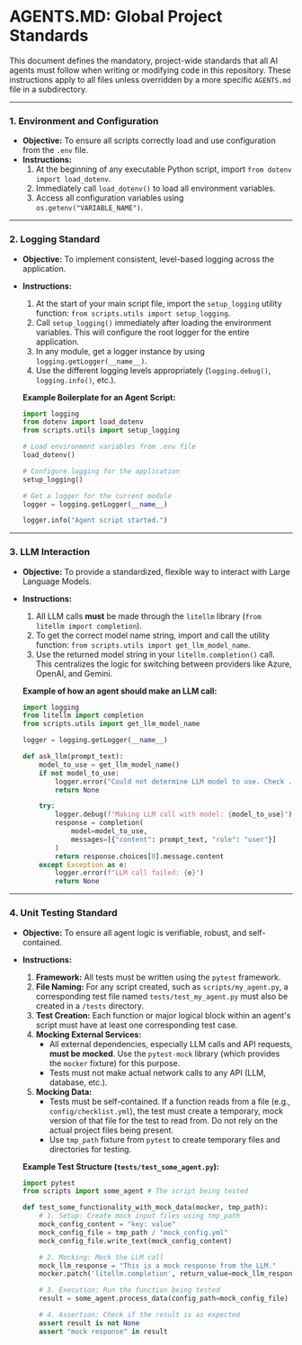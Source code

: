 # AGENTS.MD: Global Project Standards

This document defines the mandatory, project-wide standards that all AI agents must follow when writing or modifying code in this repository. These instructions apply to all files unless overridden by a more specific `AGENTS.md` file in a subdirectory.

---

### **1. Environment and Configuration**

-   **Objective:** To ensure all scripts correctly load and use configuration from the `.env` file.
-   **Instructions:**
    1.  At the beginning of any executable Python script, import `from dotenv import load_dotenv`.
    2.  Immediately call `load_dotenv()` to load all environment variables.
    3.  Access all configuration variables using `os.getenv("VARIABLE_NAME")`.

---

### **2. Logging Standard**

-   **Objective:** To implement consistent, level-based logging across the application.
-   **Instructions:**
    1.  At the start of your main script file, import the `setup_logging` utility function: `from scripts.utils import setup_logging`.
    2.  Call `setup_logging()` immediately after loading the environment variables. This will configure the root logger for the entire application.
    3.  In any module, get a logger instance by using `logging.getLogger(__name__)`.
    4.  Use the different logging levels appropriately (`logging.debug()`, `logging.info()`, etc.).

    **Example Boilerplate for an Agent Script:**
    ```python
    import logging
    from dotenv import load_dotenv
    from scripts.utils import setup_logging

    # Load environment variables from .env file
    load_dotenv()

    # Configure logging for the application
    setup_logging()

    # Get a logger for the current module
    logger = logging.getLogger(__name__)

    logger.info("Agent script started.")
    ```

---

### **3. LLM Interaction**

-   **Objective:** To provide a standardized, flexible way to interact with Large Language Models.
-   **Instructions:**
    1.  All LLM calls **must** be made through the `litellm` library (`from litellm import completion`).
    2.  To get the correct model name string, import and call the utility function: `from scripts.utils import get_llm_model_name`.
    3.  Use the returned model string in your `litellm.completion()` call. This centralizes the logic for switching between providers like Azure, OpenAI, and Gemini.

    **Example of how an agent should make an LLM call:**
    ```python
    import logging
    from litellm import completion
    from scripts.utils import get_llm_model_name

    logger = logging.getLogger(__name__)

    def ask_llm(prompt_text):
        model_to_use = get_llm_model_name()
        if not model_to_use:
            logger.error("Could not determine LLM model to use. Check .env configuration.")
            return None

        try:
            logger.debug(f"Making LLM call with model: {model_to_use}")
            response = completion(
                model=model_to_use,
                messages=[{"content": prompt_text, "role": "user"}]
            )
            return response.choices[0].message.content
        except Exception as e:
            logger.error(f"LLM call failed: {e}")
            return None
    ```

---

### **4. Unit Testing Standard**

-   **Objective:** To ensure all agent logic is verifiable, robust, and self-contained.
-   **Instructions:**
    1.  **Framework:** All tests must be written using the `pytest` framework.
    2.  **File Naming:** For any script created, such as `scripts/my_agent.py`, a corresponding test file named `tests/test_my_agent.py` must also be created in a `/tests` directory.
    3.  **Test Creation:** Each function or major logical block within an agent's script must have at least one corresponding test case.
    4.  **Mocking External Services:**
        -   All external dependencies, especially LLM calls and API requests, **must be mocked**. Use the `pytest-mock` library (which provides the `mocker` fixture) for this purpose.
        -   Tests must not make actual network calls to any API (LLM, database, etc.).
    5.  **Mocking Data:**
        -   Tests must be self-contained. If a function reads from a file (e.g., `config/checklist.yml`), the test must create a temporary, mock version of that file for the test to read from. Do not rely on the actual project files being present.
        -   Use `tmp_path` fixture from `pytest` to create temporary files and directories for testing.

    **Example Test Structure (`tests/test_some_agent.py`):**
    ```python
    import pytest
    from scripts import some_agent # The script being tested

    def test_some_functionality_with_mock_data(mocker, tmp_path):
        # 1. Setup: Create mock input files using tmp_path
        mock_config_content = "key: value"
        mock_config_file = tmp_path / "mock_config.yml"
        mock_config_file.write_text(mock_config_content)

        # 2. Mocking: Mock the LLM call
        mock_llm_response = "This is a mock response from the LLM."
        mocker.patch('litellm.completion', return_value=mock_llm_response)

        # 3. Execution: Run the function being tested
        result = some_agent.process_data(config_path=mock_config_file)

        # 4. Assertion: Check if the result is as expected
        assert result is not None
        assert "mock response" in result
    ```
